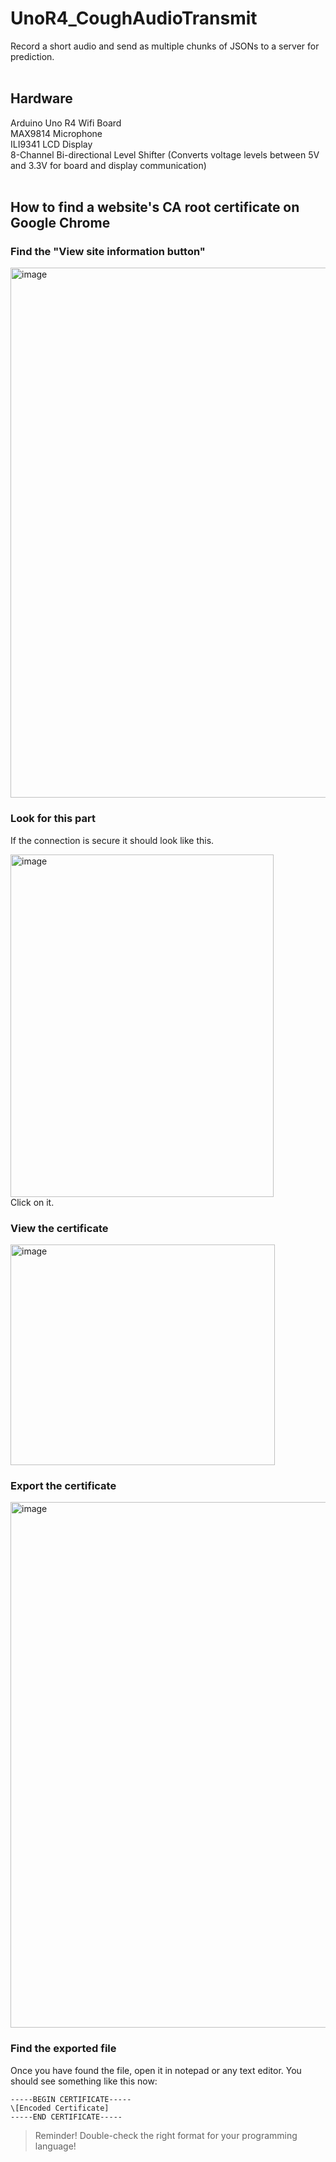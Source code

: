 # UnoR4_CoughAudioTransmit
Record a short audio and send as multiple chunks of JSONs to a server for prediction.<br/><br/>

## Hardware
Arduino Uno R4 Wifi Board<br/>
MAX9814 Microphone<br/>
ILI9341 LCD Display<br/>
8-Channel Bi-directional Level Shifter (Converts voltage levels between 5V and 3.3V for board and display communication)<br/><br/>
## How to find a website's CA root certificate on Google Chrome
### Find the "View site information button"

<img width="1600" height="848" alt="image" src="https://github.com/user-attachments/assets/2e78c79c-c96b-4347-9410-b97619695e04" /><br/>

### Look for this part
If the connection is secure it should look like this.<br/>

<img width="421" height="548" alt="image" src="https://github.com/user-attachments/assets/77d59c47-3665-41b2-8aff-5e76164f80fd" /><br/>
Click on it.

### View the certificate

<img width="423" height="353" alt="image" src="https://github.com/user-attachments/assets/60cab53b-0fde-472e-895d-5c9f34ebca7a" /><br/>

### Export the certificate

<img width="682" height="841" alt="image" src="https://github.com/user-attachments/assets/783b4904-f2ca-47df-bdfc-3a66a7250ab1" /><br/>

### Find the exported file
Once you have found the file, open it in notepad or any text editor. You should see something like this now:
```
-----BEGIN CERTIFICATE-----
\[Encoded Certificate]
-----END CERTIFICATE-----
```
> Reminder!
> Double-check the right format for your programming language!
